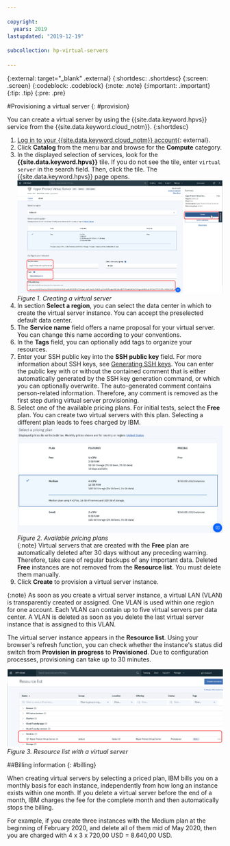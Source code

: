 ```yaml
---

copyright:
  years: 2019
lastupdated: "2019-12-19"

subcollection: hp-virtual-servers

---
```


{:external: target="_blank" .external}
{:shortdesc: .shortdesc}
{:screen: .screen}
{:codeblock: .codeblock}
{:note: .note}
{:important: .important}
{:tip: .tip}
{:pre: .pre}

#Provisioning a virtual server
{: #provision}

You can create a virtual server by using the {{site.data.keyword.hpvs}} service from the {{site.data.keyword.cloud_notm}}.
{:shortdesc}

1. [Log in to your {{site.data.keyword.cloud_notm}} account](https://cloud.ibm.com){: external}.
2. Click **Catalog** from the menu bar and browse for the **Compute** category.
3. In the displayed selection of services, look for the **{{site.data.keyword.hpvs}}** tile. If you do not see the tile, enter `virtual server` in the search field. Then, click the tile. The {{site.data.keyword.hpvs}} page opens.
![Creating a virtual server](image/hpvs_create_instance.jpg "Creating a virtual server")
*Figure 1. Creating a virtual server*
4. In section **Select a region**, you can select the data center in which to create the virtual server instance. You can accept the preselected default data center.
5. The **Service name** field offers a name proposal for your virtual server. You can change this name according to your conventions.
6. In the **Tags** field, you can optionally add tags to organize your resources.
7. Enter your SSH public key into the **SSH public key** field. For more information about SSH keys, see [Generating SSH keys](/docs/services/hp-virtual-servers?topic=hp-virtual-servers-generate_ssh). You can enter the public key with or without the contained comment that is either automatically generated by the SSH key generation command, or which you can optionally overwrite. The auto-generated comment contains person-related information. Therefore, any comment is removed as the first step during virtual server provisioning.
8. Select one of the available pricing plans. For initial tests, select the **Free** plan. You can create two virtual servers with this plan. Selecting a different plan leads to fees charged by IBM.   
![Available pricing plans](image/hpvs_plans.jpg "Available pricing plans")
*Figure 2. Available pricing plans*  
{:note}
Virtual servers that are created with the **Free** plan are automatically deleted after 30 days without any preceding warning. Therefore, take care of regular backups of any important data. Deleted **Free** instances are not removed from the **Resource list**. You must delete them manually.
9. Click **Create** to provision a virtual server instance.

{:note}
As soon as you create a virtual server instance, a virtual LAN (VLAN) is transparently created or assigned. One VLAN is used within one region for one account. Each VLAN can contain up to five virtual servers per data center. A VLAN is deleted as soon as you delete the last virtual server instance that is assigned to this VLAN.

The virtual server instance appears in the **Resource list**. Using your browser's refresh function, you can check whether the instance's status did switch from **Provision in progress** to **Provisioned**. Due to configuration processes, provisioning can take up to 30 minutes.

![Resource list with a virtual server](image/hpvs_resource_list.jpg "Resource list with a virtual server")
*Figure 3. Resource list with a virtual server*

##Billing information
{: #billing}

When creating virtual servers by selecting a priced plan, IBM bills you on a monthly basis for each instance, independently from how long an instance exists within one month. If you delete a virtual server before the end of a month, IBM charges the fee for the complete month and then automatically stops the billing.  

 For example, if you create three instances with the Medium plan at the beginning of February 2020, and delete all of them mid of May 2020, then you are charged with 4 x 3 x 720,00 USD = 8.640,00 USD.
